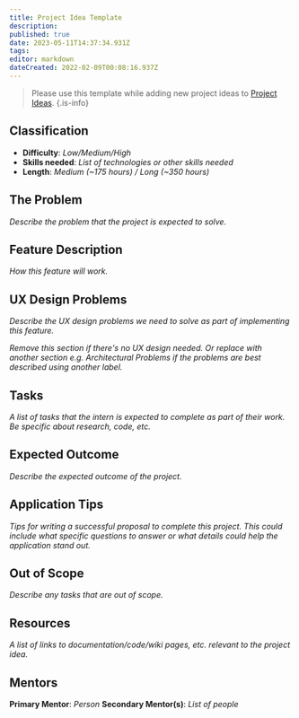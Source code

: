 ```yaml
---
title: Project Idea Template
description: 
published: true
date: 2023-05-11T14:37:34.931Z
tags: 
editor: markdown
dateCreated: 2022-02-09T00:08:16.937Z
---
```


> Please use this template while adding new project ideas to [Project Ideas](/en/community/mentoring/project-ideas).
{.is-info}

## Classification
- **Difficulty**: *Low/Medium/High*
- **Skills needed**: *List of technologies or other skills needed*
- **Length**: *Medium (~175 hours) / Long (~350 hours)*

## The Problem
*Describe the problem that the project is expected to solve.*

## Feature Description
*How this feature will work.*

## UX Design Problems
*Describe the UX design problems we need to solve as part of implementing this feature.*

*Remove this section if there's no UX design needed. Or replace with another section e.g. Architectural Problems if the problems are best described using another label.*

## Tasks
*A list of tasks that the intern is expected to complete as part of their work. Be specific about research, code, etc.*

## Expected Outcome
*Describe the expected outcome of the project.*

## Application Tips
*Tips for writing a successful proposal to complete this project. This could include what specific questions to answer or what details could help the application stand out.*

## Out of Scope
*Describe any tasks that are out of scope.*

## Resources
*A list of links to documentation/code/wiki pages, etc. relevant to the project idea.*

## Mentors
**Primary Mentor**: *Person*
**Secondary Mentor(s)**: *List of people*
